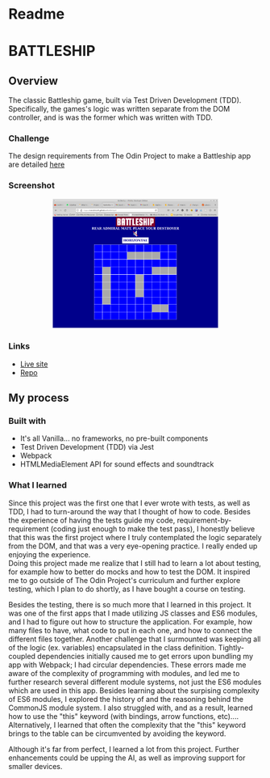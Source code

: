 # Readme
# BATTLESHIP

## Overview

The classic Battleship game, built via Test Driven Development (TDD). Specifically, the games's logic was written separate from the DOM controller, and is was the former which was written with TDD.  

### Challenge

The design requirements from The Odin Project to make a Battleship app are detailed [here](https://www.theodinproject.com/paths/full-stack-javascript/courses/javascript/lessons/battleship)

### Screenshot
<p align="center">
  <img src="./screenshot_for_readme.png" width="65%" height="65%">
</p>


### Links

- [Live site](https://mattdimicelli.github.io/Battleship/)
- [Repo](https://github.com/mattdimicelli/Battleship)

## My process

### Built with

- It's all Vanilla... no frameworks, no pre-built components
- Test Driven Development (TDD) via Jest
- Webpack
- HTMLMediaElement API for sound effects and soundtrack


### What I learned

Since this project was the first one that I ever wrote with tests, as well as
TDD, I had to turn-around the way that I thought of how to code.  Besides the 
experience of having the tests guide my code, requirement-by-requirement (coding
just enough to make the test pass), I honestly believe that this was the first 
project where I truly contemplated the logic separately from the DOM, and that 
was a very eye-opening practice.  I really ended up enjoying the experience.  
Doing this project made me realize that I still had to learn a lot about testing,
for example how to better do mocks and how to test the DOM.  It inspired me to 
go outside of The Odin Project's curriculum and further explore testing, which I
plan to do shortly, as I have bought a course on testing.  

Besides the testing, there is so much more that I learned in this project. 
It was one of the first apps that I made utilizing JS classes and ES6 modules, 
and I had to figure out how to structure the application.  For example, 
how many files to have, what code to put in each one, and how to connect the 
different files together.  Another challenge that I surmounted was keeping all 
of the logic (ex. variables) encapsulated in the class definition.  Tightly-coupled 
dependencies initially caused me to get errors upon bundling my 
app with Webpack; I had circular dependencies.  These errors made me aware of 
the complexity of programming with modules, and led me to further research several 
different module systems, not just the ES6 modules which are used in this app.
Besides learning about the surpising complexity of ES6 modules, I explored the
history of and the reasoning behind the CommonJS module system.  I also struggled
with, and as a result, learned how to use the "this" keyword (with bindings,
arrow functions, etc).... Alternatively, I learned that often the complexity 
that the "this" keyword brings to the table can be circumvented by avoiding 
the keyword.

Although it's far from perfect, I learned a lot from this project.  Further 
enhancements could be upping the AI, as well as improving support for smaller
devices.
